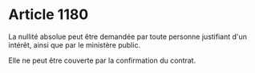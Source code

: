 # Article 1180

<p>La nullité absolue peut être demandée par toute personne justifiant d'un intérêt, ainsi que par le ministère public. </p><p> Elle ne peut être couverte par la confirmation du contrat. </p>